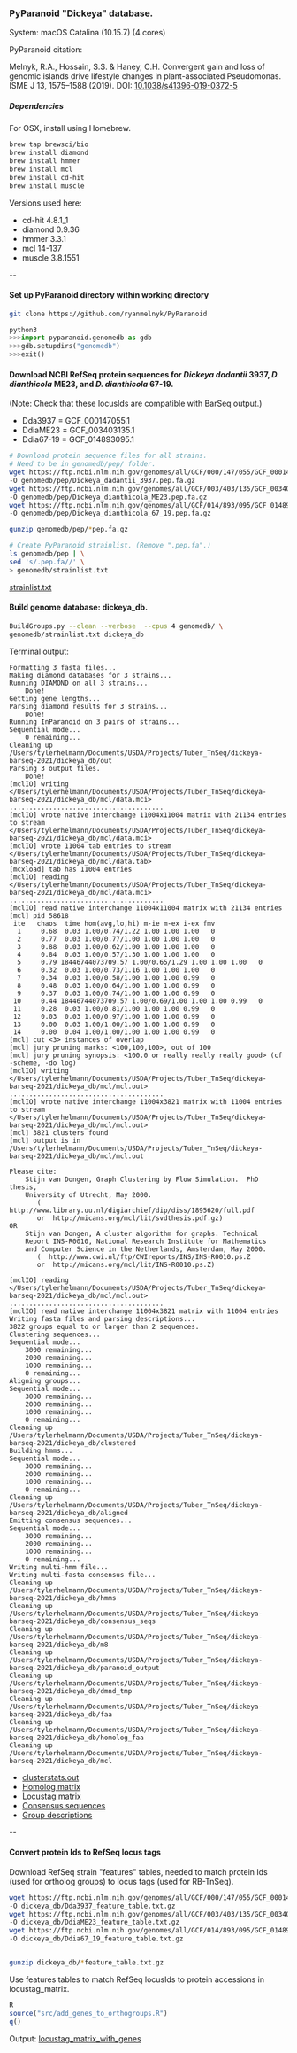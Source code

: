 ### PyParanoid "Dickeya" database.

System: macOS Catalina (10.15.7) (4 cores)

PyParanoid citation: 

Melnyk, R.A., Hossain, S.S. & Haney, C.H. Convergent gain and loss of genomic islands drive lifestyle changes in plant-associated Pseudomonas. ISME J 13, 1575–1588 (2019). DOI: [10.1038/s41396-019-0372-5](https://doi.org/10.1038/s41396-019-0372-5)

##### Dependencies

For OSX, install using Homebrew.

~~~ bash
brew tap brewsci/bio
brew install diamond
brew install hmmer
brew install mcl
brew install cd-hit
brew install muscle
~~~

Versions used here:

- cd-hit 4.8.1_1
- diamond 0.9.36
- hmmer 3.3.1
- mcl 14-137
- muscle 3.8.1551

--

#### Set up PyParanoid directory within working directory

~~~ bash
git clone https://github.com/ryanmelnyk/PyParanoid
~~~

~~~ python
python3
>>>import pyparanoid.genomedb as gdb
>>>gdb.setupdirs("genomedb")
>>>exit()
~~~

#### Download NCBI RefSeq protein sequences for *Dickeya dadantii* 3937, *D. dianthicola* ME23, and *D. dianthicola* 67-19. 

(Note: Check that these locusIds are compatible with BarSeq output.)

- Dda3937 = GCF_000147055.1
- DdiaME23 = GCF_003403135.1
- Ddia67-19 = GCF_014893095.1

~~~ bash
# Download protein sequence files for all strains. 
# Need to be in genomedb/pep/ folder. 
wget https://ftp.ncbi.nlm.nih.gov/genomes/all/GCF/000/147/055/GCF_000147055.1_ASM14705v1/GCF_000147055.1_ASM14705v1_protein.faa.gz \
-O genomedb/pep/Dickeya_dadantii_3937.pep.fa.gz
wget https://ftp.ncbi.nlm.nih.gov/genomes/all/GCF/003/403/135/GCF_003403135.1_ASM340313v1/GCF_003403135.1_ASM340313v1_protein.faa.gz \
-O genomedb/pep/Dickeya_dianthicola_ME23.pep.fa.gz
wget https://ftp.ncbi.nlm.nih.gov/genomes/all/GCF/014/893/095/GCF_014893095.1_ASM1489309v1/GCF_014893095.1_ASM1489309v1_protein.faa.gz \
-O genomedb/pep/Dickeya_dianthicola_67_19.pep.fa.gz

gunzip genomedb/pep/*pep.fa.gz

# Create PyParanoid strainlist. (Remove ".pep.fa".)
ls genomedb/pep | \
sed 's/.pep.fa//' \
> genomedb/strainlist.txt
~~~

[strainlist.txt](dickeya_db/strainlist.txt)  

#### Build genome database: dickeya_db.

~~~ bash
BuildGroups.py --clean --verbose  --cpus 4 genomedb/ \
genomedb/strainlist.txt dickeya_db
~~~

Terminal output:

~~~
Formatting 3 fasta files...
Making diamond databases for 3 strains...
Running DIAMOND on all 3 strains...
	Done!
Getting gene lengths...
Parsing diamond results for 3 strains...
	Done!
Running InParanoid on 3 pairs of strains...
Sequential mode...
	0 remaining...
Cleaning up /Users/tylerhelmann/Documents/USDA/Projects/Tuber_TnSeq/dickeya-barseq-2021/dickeya_db/out
Parsing 3 output files.
	Done!
[mclIO] writing </Users/tylerhelmann/Documents/USDA/Projects/Tuber_TnSeq/dickeya-barseq-2021/dickeya_db/mcl/data.mci>
.......................................
[mclIO] wrote native interchange 11004x11004 matrix with 21134 entries to stream </Users/tylerhelmann/Documents/USDA/Projects/Tuber_TnSeq/dickeya-barseq-2021/dickeya_db/mcl/data.mci>
[mclIO] wrote 11004 tab entries to stream </Users/tylerhelmann/Documents/USDA/Projects/Tuber_TnSeq/dickeya-barseq-2021/dickeya_db/mcl/data.tab>
[mcxload] tab has 11004 entries
[mclIO] reading </Users/tylerhelmann/Documents/USDA/Projects/Tuber_TnSeq/dickeya-barseq-2021/dickeya_db/mcl/data.mci>
.......................................
[mclIO] read native interchange 11004x11004 matrix with 21134 entries
[mcl] pid 58618
 ite   chaos  time hom(avg,lo,hi) m-ie m-ex i-ex fmv
  1     0.68  0.03 1.00/0.74/1.22 1.00 1.00 1.00   0
  2     0.77  0.03 1.00/0.77/1.00 1.00 1.00 1.00   0
  3     0.88  0.03 1.00/0.62/1.00 1.00 1.00 1.00   0
  4     0.84  0.03 1.00/0.57/1.30 1.00 1.00 1.00   0
  5     0.79 18446744073709.57 1.00/0.65/1.29 1.00 1.00 1.00   0
  6     0.32  0.03 1.00/0.73/1.16 1.00 1.00 1.00   0
  7     0.34  0.03 1.00/0.58/1.00 1.00 1.00 0.99   0
  8     0.48  0.03 1.00/0.64/1.00 1.00 1.00 0.99   0
  9     0.37  0.03 1.00/0.74/1.00 1.00 1.00 0.99   0
 10     0.44 18446744073709.57 1.00/0.69/1.00 1.00 1.00 0.99   0
 11     0.28  0.03 1.00/0.81/1.00 1.00 1.00 0.99   0
 12     0.03  0.03 1.00/0.97/1.00 1.00 1.00 0.99   0
 13     0.00  0.03 1.00/1.00/1.00 1.00 1.00 0.99   0
 14     0.00  0.04 1.00/1.00/1.00 1.00 1.00 0.99   0
[mcl] cut <3> instances of overlap
[mcl] jury pruning marks: <100,100,100>, out of 100
[mcl] jury pruning synopsis: <100.0 or really really really good> (cf -scheme, -do log)
[mclIO] writing </Users/tylerhelmann/Documents/USDA/Projects/Tuber_TnSeq/dickeya-barseq-2021/dickeya_db/mcl/mcl.out>
.......................................
[mclIO] wrote native interchange 11004x3821 matrix with 11004 entries to stream </Users/tylerhelmann/Documents/USDA/Projects/Tuber_TnSeq/dickeya-barseq-2021/dickeya_db/mcl/mcl.out>
[mcl] 3821 clusters found
[mcl] output is in /Users/tylerhelmann/Documents/USDA/Projects/Tuber_TnSeq/dickeya-barseq-2021/dickeya_db/mcl/mcl.out

Please cite:
    Stijn van Dongen, Graph Clustering by Flow Simulation.  PhD thesis,
    University of Utrecht, May 2000.
       (  http://www.library.uu.nl/digiarchief/dip/diss/1895620/full.pdf
       or  http://micans.org/mcl/lit/svdthesis.pdf.gz)
OR
    Stijn van Dongen, A cluster algorithm for graphs. Technical
    Report INS-R0010, National Research Institute for Mathematics
    and Computer Science in the Netherlands, Amsterdam, May 2000.
       (  http://www.cwi.nl/ftp/CWIreports/INS/INS-R0010.ps.Z
       or  http://micans.org/mcl/lit/INS-R0010.ps.Z)

[mclIO] reading </Users/tylerhelmann/Documents/USDA/Projects/Tuber_TnSeq/dickeya-barseq-2021/dickeya_db/mcl/mcl.out>
.......................................
[mclIO] read native interchange 11004x3821 matrix with 11004 entries
Writing fasta files and parsing descriptions...
3822 groups equal to or larger than 2 sequences.
Clustering sequences...
Sequential mode...
	3000 remaining...
	2000 remaining...
	1000 remaining...
	0 remaining...
Aligning groups...
Sequential mode...
	3000 remaining...
	2000 remaining...
	1000 remaining...
	0 remaining...
Cleaning up /Users/tylerhelmann/Documents/USDA/Projects/Tuber_TnSeq/dickeya-barseq-2021/dickeya_db/clustered
Building hmms...
Sequential mode...
	3000 remaining...
	2000 remaining...
	1000 remaining...
	0 remaining...
Cleaning up /Users/tylerhelmann/Documents/USDA/Projects/Tuber_TnSeq/dickeya-barseq-2021/dickeya_db/aligned
Emitting consensus sequences...
Sequential mode...
	3000 remaining...
	2000 remaining...
	1000 remaining...
	0 remaining...
Writing multi-hmm file...
Writing multi-fasta consensus file...
Cleaning up /Users/tylerhelmann/Documents/USDA/Projects/Tuber_TnSeq/dickeya-barseq-2021/dickeya_db/hmms
Cleaning up /Users/tylerhelmann/Documents/USDA/Projects/Tuber_TnSeq/dickeya-barseq-2021/dickeya_db/consensus_seqs
Cleaning up /Users/tylerhelmann/Documents/USDA/Projects/Tuber_TnSeq/dickeya-barseq-2021/dickeya_db/m8
Cleaning up /Users/tylerhelmann/Documents/USDA/Projects/Tuber_TnSeq/dickeya-barseq-2021/dickeya_db/paranoid_output
Cleaning up /Users/tylerhelmann/Documents/USDA/Projects/Tuber_TnSeq/dickeya-barseq-2021/dickeya_db/dmnd_tmp
Cleaning up /Users/tylerhelmann/Documents/USDA/Projects/Tuber_TnSeq/dickeya-barseq-2021/dickeya_db/faa
Cleaning up /Users/tylerhelmann/Documents/USDA/Projects/Tuber_TnSeq/dickeya-barseq-2021/dickeya_db/homolog_faa
Cleaning up /Users/tylerhelmann/Documents/USDA/Projects/Tuber_TnSeq/dickeya-barseq-2021/dickeya_db/mcl
~~~

- [clusterstats.out](dickeya_db/clusterstats.out)  
- [Homolog matrix](dickeya_db/homolog_matrix.txt)  
- [Locustag matrix](dickeya_db/locustag_matrix.txt)  
- [Consensus sequences](dickeya_db/all_groups.faa)
- [Group descriptions](dickeya_db/group_descriptions.txt)

--

#### Convert protein Ids to RefSeq locus tags

Download RefSeq strain "features" tables, needed to match protein Ids (used for ortholog groups) to locus tags (used for RB-TnSeq).

~~~ bash
wget https://ftp.ncbi.nlm.nih.gov/genomes/all/GCF/000/147/055/GCF_000147055.1_ASM14705v1/GCF_000147055.1_ASM14705v1_feature_table.txt.gz \
-O dickeya_db/Dda3937_feature_table.txt.gz
wget https://ftp.ncbi.nlm.nih.gov/genomes/all/GCF/003/403/135/GCF_003403135.1_ASM340313v1/GCF_003403135.1_ASM340313v1_feature_table.txt.gz \
-O dickeya_db/DdiaME23_feature_table.txt.gz
wget https://ftp.ncbi.nlm.nih.gov/genomes/all/GCF/014/893/095/GCF_014893095.1_ASM1489309v1/GCF_014893095.1_ASM1489309v1_feature_table.txt.gz \
-O dickeya_db/Ddia67_19_feature_table.txt.gz


gunzip dickeya_db/*feature_table.txt.gz
~~~

Use features tables to match RefSeq locusIds to protein accessions in locustag_matrix.

~~~ r
R
source("src/add_genes_to_orthogroups.R")
q()
~~~

Output: [locustag\_matrix\_with\_genes](dickeya_db/locustag_matrix_with_genes.txt)
